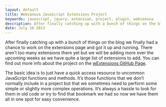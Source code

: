 ```yaml
---
layout: default
title: Websanova JavaScript Extensions Project
keywords: javascript, jquery, extension, project, plugin, websanova
description: After finally catching up with a bunch of things on the blog we finally had a chance to work on the extensions page and got it up and running.
date: July 16 2013
---
```


After finally catching up with a bunch of things on the blog we finally had a chance to work on the extensions page and got it up and running. There aren’t too many extensions there yet but we will be adding more over the upcoming weeks as we have quite a large list of extensions to add. You can find out more info about the project on the [wExtensions GitHub Page](https://github.com/websanova/wExtensions).

The basic idea is to just have a quick access resource to uncommon JavaScript functions and methods. It’s those functions that we don’t normally include in a project but that we sometimes need to perform some simple or slightly more complex operations. It’s always a hassle to look for them in old code or try to find that bookmark we had so now we have them all in one spot for easy convenience.